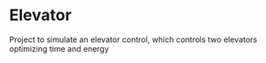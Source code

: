 # Elevator
Project to simulate an elevator control, which controls two elevators optimizing time and energy
